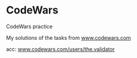 # CodeWars
CodeWars practice

My solutions of the tasks from www.codewars.com 

acc: www.codewars.com/users/the.validator
